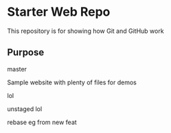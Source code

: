 # Starter Web Repo

This repository is for showing how Git and GitHub work

## Purpose

master

Sample website with plenty of files for demos


lol


unstaged lol

rebase eg from new feat

